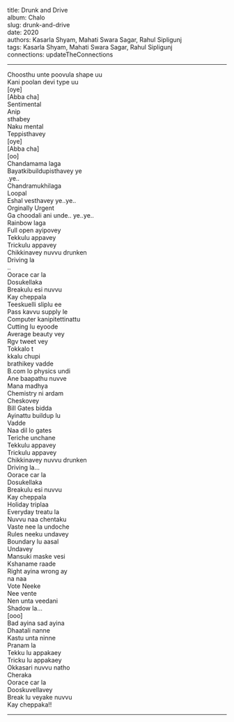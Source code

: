 title: Drunk and Drive  
album: Chalo  
slug: drunk-and-drive  
date: 2020  
authors: Kasarla Shyam, Mahati Swara Sagar, Rahul Sipligunj  
tags: Kasarla Shyam, Mahati Swara Sagar, Rahul Sipligunj  
connections: updateTheConnections  

------------

Choosthu unte poovula shape uu  
Kani poolan devi type uu  
[oye]  
[Abba cha]  
Sentimental  
Anip  
sthabey  
Naku mental  
Teppisthavey  
[oye]  
[Abba cha]  
[oo]  
Chandamama laga  
Bayatkibuildupisthavey ye  
.ye..  
Chandramukhilaga  
Loopal  
Eshal vesthavey ye..ye..  
Orginally Urgent  
Ga choodali ani unde.. ye..ye..  
Rainbow laga  
Full open ayipovey  
Tekkulu appavey  
Trickulu appavey  
Chikkinavey nuvvu drunken  
Driving la  
..  
Oorace car la  
Dosukellaka  
Breakulu esi nuvvu  
Kay cheppala  
Teeskuelli sliplu ee  
Pass kavvu supply le  
Computer kanipitettinattu  
Cutting lu eyoode  
Average beauty vey  
Rgv tweet vey  
Tokkalo t  
kkalu chupi  
brathikey vadde  
B.com lo physics undi  
Ane baapathu nuvve  
Mana madhya  
Chemistry ni ardam  
Cheskovey  
Bill Gates bidda  
Ayinattu buildup lu  
Vadde  
Naa dil lo gates  
Teriche unchane  
Tekkulu appavey  
Trickulu appavey  
Chikkinavey nuvvu drunken  
Driving la...  
Oorace car la  
Dosukellaka  
Breakulu esi nuvvu  
Kay cheppala  
Holiday triplaa  
Everyday treatu la  
Nuvvu naa chentaku  
Vaste nee la undoche  
Rules neeku undavey  
Boundary lu aasal  
Undavey  
Mansuki maske vesi  
Kshaname raade  
Right ayina wrong ay  
na naa  
Vote Neeke  
Nee vente  
Nen unta veedani  
Shadow la...  
[ooo]  
Bad ayina sad ayina  
Dhaatali nanne  
Kastu unta ninne  
Pranam la  
Tekku lu appakaey  
Tricku lu appakaey  
Okkasari nuvvu natho  
Cheraka  
Oorace car la  
Dooskuvellavey  
Break lu veyake nuvvu  
Kay cheppaka!!  


------------
